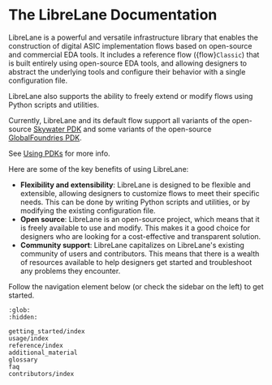 # The LibreLane Documentation

LibreLane is a powerful and versatile infrastructure library that enables the
construction of digital ASIC implementation flows based on open-source and
commercial EDA tools. It includes a reference flow ({flow}`Classic`) that is
built entirely using open-source EDA tools, and allowing designers to abstract
the underlying tools and configure their behavior with a single configuration
file.

LibreLane also supports the ability to freely extend or modify flows using
Python scripts and utilities.

Currently, LibreLane and its default flow support all variants of the
open-source [Skywater PDK](https://github.com/google/skywater-pdk) and some
variants of the open-source
[GlobalFoundries PDK](https://github.com/google/gf180mcu-pdk).

See [Using PDKs](./usage/about_pdks.md) for more info.

Here are some of the key benefits of using LibreLane:

* **Flexibility and extensibility**: LibreLane is designed to be flexible and
  extensible, allowing designers to customize flows to meet their specific
  needs. This can be done by writing Python scripts and utilities,
  or by modifying the existing configuration file.
* **Open source**: LibreLane is an open-source project, which means that it is
  freely available to use and modify. This makes it a good choice for designers
  who are looking for a cost-effective and transparent solution.
* **Community support**: LibreLane capitalizes on LibreLane's existing community of
  users and contributors. This means that there is a wealth of resources
  available to help designers get started and troubleshoot any problems
  they encounter.

Follow the navigation element below (or check the sidebar on the left) to
get started.

```{toctree}
:glob:
:hidden:

getting_started/index
usage/index
reference/index
additional_material
glossary
faq
contributors/index
```
